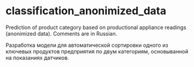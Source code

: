 # classification_anonimized_data
Prediction of product category based on productional appliance readings (anonimized data). Comments are in Russian.

Разработка модели для автоматической сортировки одного из ключевых продуктов предприятия по двум категориям, 
основыванной на показаниях датчиков.
